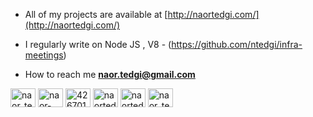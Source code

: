 - All of my projects are available at [http://naortedgi.com/](http://naortedgi.com/)

- I regularly write on Node JS , V8 - (https://github.com/ntedgi/infra-meetings)

- How to reach me **naor.tedgi@gmail.com**


<p align="left">
<a href="https://twitter.com/naor_tedgi" target="blank"><img align="center" src="https://raw.githubusercontent.com/rahuldkjain/github-profile-readme-generator/master/src/images/icons/Social/twitter.svg" alt="naor_tedgi" height="30" width="40" /></a>
<a href="https://linkedin.com/in/naor-tedgi-11314284" target="blank"><img align="center" src="https://raw.githubusercontent.com/rahuldkjain/github-profile-readme-generator/master/src/images/icons/Social/linked-in-alt.svg" alt="naor-tedgi-11314284" height="30" width="40" /></a>
<a href="https://stackoverflow.com/users/4267015" target="blank"><img align="center" src="https://raw.githubusercontent.com/rahuldkjain/github-profile-readme-generator/master/src/images/icons/Social/stack-overflow.svg" alt="4267015" height="30" width="40" /></a>
<a href="https://kaggle.com/naortedgi" target="blank"><img align="center" src="https://raw.githubusercontent.com/rahuldkjain/github-profile-readme-generator/master/src/images/icons/Social/kaggle.svg" alt="naortedgi" height="30" width="40" /></a>
<a href="https://fb.com/naortedgi2205" target="blank"><img align="center" src="https://raw.githubusercontent.com/rahuldkjain/github-profile-readme-generator/master/src/images/icons/Social/facebook.svg" alt="naortedgi2205" height="30" width="40" /></a>
<a href="https://www.hackerrank.com/naor_tedgi" target="blank"><img align="center" src="https://raw.githubusercontent.com/rahuldkjain/github-profile-readme-generator/master/src/images/icons/Social/hackerrank.svg" alt="naor_tedgi" height="30" width="40" /></a>
</p>
